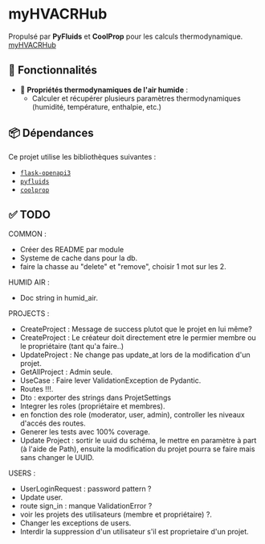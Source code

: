 # myHVACRHub

Propulsé par **PyFluids** et **CoolProp** pour les calculs thermodynamique.
[myHVACRHub](https://myhvacrhub.up.railway.app/)

## 🚀 Fonctionnalités
- 💨 **Propriétés thermodynamiques de l'air humide** :
  - Calculer et récupérer plusieurs paramètres thermodynamiques (humidité, température, enthalpie, etc.)

## 📦 Dépendances
Ce projet utilise les bibliothèques suivantes :
- [`flask-openapi3`](https://luolingchun.github.io/flask-openapi3/v4.x/)
- [`pyfluids`](https://github.com/portyanikhin/PyFluids)
- [`coolprop`](http\://coolprop.org/)

## ✅ TODO
COMMON :
- Créer des README par module
- Systeme de cache dans pour la db.
- faire la chasse au "delete" et "remove", choisir 1 mot sur les 2.

HUMID AIR :
- Doc string in humid_air.

PROJECTS : 
- CreateProject : Message de success plutot que le projet en lui même?
- CreateProject : Le créateur doit directement etre le permier membre ou le propriétaire (tant qu'a faire..)
- UpdateProject : Ne change pas update_at lors de la modification d'un projet.
- GetAllProject : Admin seule.
- UseCase : Faire lever ValidationException de Pydantic.
- Routes !!!.
- Dto : exporter des strings dans ProjetSettings
- Integrer les roles (propriétaire et membres).
- en fonction des role (moderator, user, admin), controller les niveaux d'accés des routes.
- Generer les tests avec 100% coverage.
- Update Project : sortir le uuid du schéma, le mettre en paramètre à part (à l'aide de Path), ensuite la modification du projet pourra se faire mais sans changer le UUID.

USERS :
- UserLoginRequest : password pattern ?
- Update user.
- route sign_in : manque ValidationError ?
- voir les projets des utilisateurs (membre et propriétaire) ?.
- Changer les exceptions de users.
- Interdir la suppression d'un utilisateur s'il est proprietaire d'un projet.